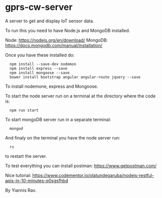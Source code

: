 # gprs-cw-server
A server to get and display IoT sensor data.

To run this you need to have Node.js and MongoDB installed.

Node: https://nodejs.org/en/download/
MongoDB: https://docs.mongodb.com/manual/installation/

Once you have these installed do:
```
  npm install --save-dev nodemon
  npm install express --save
  npm install mongoose --save
  bower install bootstrap angular angular-route jquery --save
```
To install nodemone, express and Mongoose.

To start the node server run on a terminal at the directory where the code is:
```
  npm run start
```
To start mongoDB server run in a separate terminal:
```
  mongod
```
And finaly on the terminal you have the node server run:
```
  rs
```
to restart the server.

To test everything you can install postman: https://www.getpostman.com/

Nice tutorial:
https://www.codementor.io/olatundegaruba/nodejs-restful-apis-in-10-minutes-q0sgsfhbd


By Yiannis Rav.
